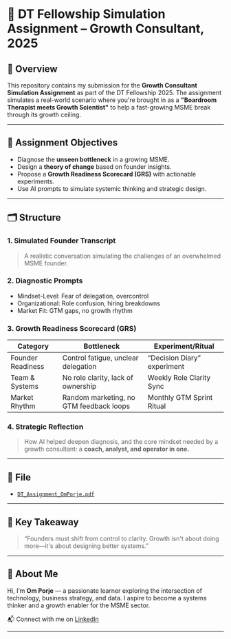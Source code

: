 # 🚀 DT Fellowship Simulation Assignment – Growth Consultant, 2025

## 📌 Overview

This repository contains my submission for the **Growth Consultant Simulation Assignment** as part of the DT Fellowship 2025. The assignment simulates a real-world scenario where you're brought in as a **"Boardroom Therapist meets Growth Scientist"** to help a fast-growing MSME break through its growth ceiling.

---

## 🧠 Assignment Objectives

- Diagnose the **unseen bottleneck** in a growing MSME.
- Design a **theory of change** based on founder insights.
- Propose a **Growth Readiness Scorecard (GRS)** with actionable experiments.
- Use AI prompts to simulate systemic thinking and strategic design.

---

## 🗂 Structure

### 1. **Simulated Founder Transcript**
> A realistic conversation simulating the challenges of an overwhelmed MSME founder.

### 2. **Diagnostic Prompts**
- Mindset-Level: Fear of delegation, overcontrol
- Organizational: Role confusion, hiring breakdowns
- Market Fit: GTM gaps, no growth rhythm

### 3. **Growth Readiness Scorecard (GRS)**
| Category           | Bottleneck                                 | Experiment/Ritual                         |
|--------------------|---------------------------------------------|-------------------------------------------|
| Founder Readiness  | Control fatigue, unclear delegation         | “Decision Diary” experiment               |
| Team & Systems     | No role clarity, lack of ownership          | Weekly Role Clarity Sync                  |
| Market Rhythm      | Random marketing, no GTM feedback loops     | Monthly GTM Sprint Ritual                 |

### 4. **Strategic Reflection**
> How AI helped deepen diagnosis, and the core mindset needed by a growth consultant: a **coach, analyst, and operator in one.**

---

## 📄 File

- [`DT_Assignment_OmPorje.pdf`](./DT_Assignment_OmPorje.pdf)

---

## 🧩 Key Takeaway

> “Founders must shift from control to clarity. Growth isn't about doing more—it's about designing better systems.”

---

## 🔗 About Me

Hi, I’m **Om Porje** — a passionate learner exploring the intersection of technology, business strategy, and data. I aspire to become a systems thinker and a growth enabler for the MSME sector.

📬 Connect with me on [LinkedIn](https://www.linkedin.com/in/om-porje/)

---
